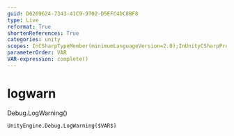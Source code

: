 ```yaml
---
guid: D6269624-7343-41C9-9702-D5EFC4DC8BF8
type: Live
reformat: True
shortenReferences: True
categories: unity
scopes: InCSharpTypeMember(minimumLanguageVersion=2.0);InUnityCSharpProject
parameterOrder: VAR
VAR-expression: complete()
---
```


# logwarn

Debug.LogWarning()

```
UnityEngine.Debug.LogWarning($VAR$)
```

